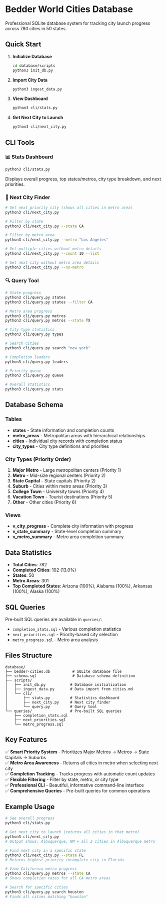 # Bedder World Cities Database

Professional SQLite database system for tracking city launch progress across 780 cities in 50 states.

## Quick Start

1. **Initialize Database**
   ```bash
   cd database/scripts
   python3 init_db.py
   ```

2. **Import City Data**
   ```bash
   python3 ingest_data.py
   ```

3. **View Dashboard**
   ```bash
   python3 cli/stats.py
   ```

4. **Get Next City to Launch**
   ```bash
   python3 cli/next_city.py
   ```

## CLI Tools

### 📊 Stats Dashboard
```bash
python3 cli/stats.py
```
Displays overall progress, top states/metros, city type breakdown, and next priorities.

### 🎯 Next City Finder
```bash
# Get next priority city (shows all cities in metro area)
python3 cli/next_city.py

# Filter by state
python3 cli/next_city.py --state CA

# Filter by metro area
python3 cli/next_city.py --metro "Los Angeles"

# Get multiple cities without metro details
python3 cli/next_city.py --count 10 --list

# Get next city without metro area details
python3 cli/next_city.py --no-metro
```

### 🔍 Query Tool
```bash
# State progress
python3 cli/query.py states
python3 cli/query.py states --filter CA

# Metro area progress  
python3 cli/query.py metros
python3 cli/query.py metros --state TX

# City type statistics
python3 cli/query.py types

# Search cities
python3 cli/query.py search "new york"

# Completion leaders
python3 cli/query.py leaders

# Priority queue
python3 cli/query.py queue

# Overall statistics
python3 cli/query.py stats
```

## Database Schema

### Tables
- **states** - State information and completion counts
- **metro_areas** - Metropolitan areas with hierarchical relationships
- **cities** - Individual city records with completion status
- **city_types** - City type definitions and priorities

### City Types (Priority Order)
1. **Major Metro** - Large metropolitan centers (Priority 1)
2. **Metro** - Mid-size regional centers (Priority 2) 
3. **State Capital** - State capitals (Priority 2)
4. **Suburb** - Cities within metro areas (Priority 3)
5. **College Town** - University towns (Priority 4)
6. **Vacation Town** - Tourist destinations (Priority 5)
7. **Other** - Other cities (Priority 6)

### Views
- **v_city_progress** - Complete city information with progress
- **v_state_summary** - State-level completion summary
- **v_metro_summary** - Metro area completion summary

## Data Statistics

- **Total Cities**: 782
- **Completed Cities**: 102 (13.0%)
- **States**: 50
- **Metro Areas**: 301
- **Top Completed States**: Arizona (100%), Alabama (100%), Arkansas (100%), Alaska (100%)

## SQL Queries

Pre-built SQL queries are available in `queries/`:
- `completion_stats.sql` - Various completion statistics
- `next_priorities.sql` - Priority-based city selection
- `metro_progress.sql` - Metro area analysis

## Files Structure

```
database/
├── bedder-cities.db          # SQLite database file
├── schema.sql                # Database schema definition
├── scripts/
│   ├── init_db.py           # Database initialization
│   ├── ingest_data.py       # Data import from cities.md
│   └── cli/
│       ├── stats.py         # Statistics dashboard
│       ├── next_city.py     # Next city finder
│       └── query.py         # Query tool
└── queries/                 # Pre-built SQL queries
    ├── completion_stats.sql
    ├── next_priorities.sql
    └── metro_progress.sql
```

## Key Features

✅ **Smart Priority System** - Prioritizes Major Metros → Metros → State Capitals → Suburbs  
✅ **Metro Area Awareness** - Returns all cities in metro when selecting next city  
✅ **Completion Tracking** - Tracks progress with automatic count updates  
✅ **Flexible Filtering** - Filter by state, metro, or city type  
✅ **Professional CLI** - Beautiful, informative command-line interface  
✅ **Comprehensive Queries** - Pre-built queries for common operations  

## Example Usage

```bash
# See overall progress
python3 cli/stats.py

# Get next city to launch (returns all cities in that metro)
python3 cli/next_city.py
# Output shows: Albuquerque, NM + all 2 cities in Albuquerque metro

# Find next city in a specific state
python3 cli/next_city.py --state FL
# Returns highest priority incomplete city in Florida

# View California metro progress  
python3 cli/query.py metros --state CA
# Shows completion rates for all CA metro areas

# Search for specific cities
python3 cli/query.py search houston
# Finds all cities matching "houston"
```